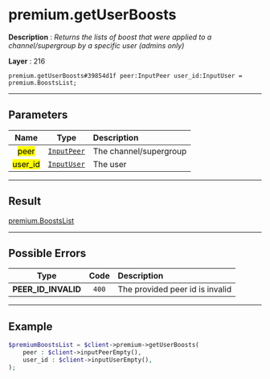 # premium.getUserBoosts

**Description** : *Returns the lists of boost that were applied to a channel/supergroup by a specific user \(admins only\)*

**Layer** : 216

```tl
premium.getUserBoosts#39854d1f peer:InputPeer user_id:InputUser = premium.BoostsList;
```

---

## Parameters

| Name | Type | Description |
| :---: | :---: | :--- |
| <mark>peer</mark> | [`InputPeer`](type/InputPeer) | The channel/supergroup |
| <mark>user_id</mark> | [`InputUser`](type/InputUser) | The user |

---

## Result

[premium.BoostsList](type/premium.BoostsList)

---

## Possible Errors

| Type | Code | Description |
| :---: | :---: | :--- |
| **PEER_ID_INVALID** | `400` | The provided peer id is invalid |

---

## Example

```php
$premiumBoostsList = $client->premium->getUserBoosts(
	peer : $client->inputPeerEmpty(),
	user_id : $client->inputUserEmpty(),
);
```